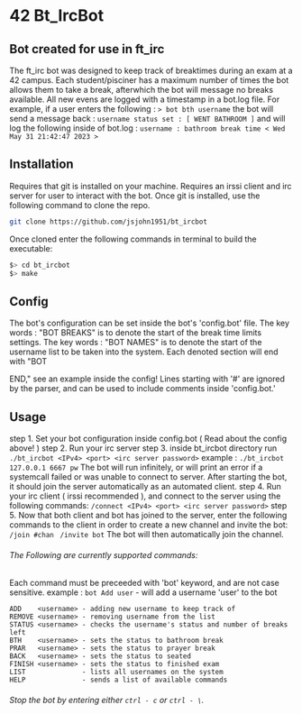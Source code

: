 # 42 Bt_IrcBot
## Bot created for use in ft_irc

The ft_irc bot was designed to keep track of breaktimes during an exam at a 42 campus. Each student/pisciner has a maximum number of times the bot allows them to take a break, afterwhich the bot will message no breaks available. 
All new evens are logged with a timestamp in a bot.log file. For example,
if a user enters the following :
``` > bot bth username ```
the bot will send a message back :
``` username status set : [ WENT BATHROOM ] ```
and will log the following inside of bot.log :
```` username : bathroom break time < Wed May 31 21:42:47 2023 > ````

## Installation
Requires that git is installed on your machine.
Requires an irssi client and irc server for user to interact with the bot. 
Once git is installed, use the following command to clone the repo.

```bash
git clone https://github.com/jsjohn1951/bt_ircbot
```
Once cloned enter the following commands in terminal to build the executable:
```bash
$> cd bt_ircbot
$> make
```
## Config
The bot's configuration can be set inside the bot's 'config.bot' file.
The key words : "BOT BREAKS" is to denote the start of the break time limits settings.
The key words : "BOT NAMES" is to denote the start of the username list to be taken into
the system.
Each denoted section will end with "BOT <section> END," see an example inside the config!
Lines starting with '#' are ignored by the parser, and can be used to include comments inside 'config.bot.'

## Usage
step 1. Set your bot configuration inside config.bot ( Read about the config above! )
step 2. Run your irc server
step 3. inside bt_ircbot directory run
``` ./bt_ircbot <IPv4> <port> <irc server password>```
example :
``` ./bt_ircbot 127.0.0.1 6667 pw ```
The bot will run infinitely, or will print an error if a systemcall failed or was unable to connect to server.
After starting the bot, it should join the server automatically as an automated client.
step 4. Run your irc client ( irssi recommended ), and connect to the server using the following commands:
``` /connect <IPv4> <port> <irc server password> ```
step 5. Now that both client and bot has joined to the server, enter the following commands to the client in order to create a new channel and invite the bot:
``` /join #chan```
``` /invite bot```
The bot will then automatically join the channel.
###### The Following are currently supported commands:
Each command must be preceeded with 'bot' keyword, and are not case sensitive.
example : ```bot Add user``` - will add a username 'user' to the bot

```
ADD    <username> - adding new username to keep track of
REMOVE <username> - removing username from the list
STATUS <username> - checks the username's status and number of breaks left
BTH    <username> - sets the status to bathroom break
PRAR   <username> - sets the status to prayer break
BACK   <username> - sets the status to seated
FINISH <username> - sets the status to finished exam
LIST              - lists all usernames on the system
HELP              - sends a list of available commands
```
###### Stop the bot by entering either ``` ctrl - c ``` or ``` ctrl - \ ```.